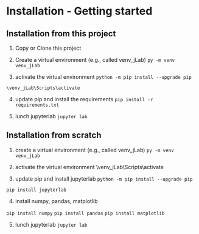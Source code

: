 # Installation - Getting started

## Installation from this project
1. Copy or Clone this project
2. Create a virtual environment (e.g., called venv_jLab)
`py -m venv venv_jLab`

3. activate the virtual environment
`python -m pip install --upgrade pip`
 
`\venv_jLab\Scripts\activate`

4. update pip and install the requirements
`pip install -r requirements.txt`

5. lunch jupyterlab
`jupyter lab`

## Installation from scratch
1. create a virtual environment (e.g., called venv_jLab)
`py -m venv venv_jLab`

2. activate the virtual environment 
\venv_jLab\Scripts\activate

3. update pip and install jupyterlab
`python -m pip install --upgrade pip`

`pip install jupyterlab`

4. install numpy, pandas, matplotlib

`pip install numpy`
`pip install pandas`
`pip install matplotlib`

5. lunch jupyterlab
`jupyter lab`





